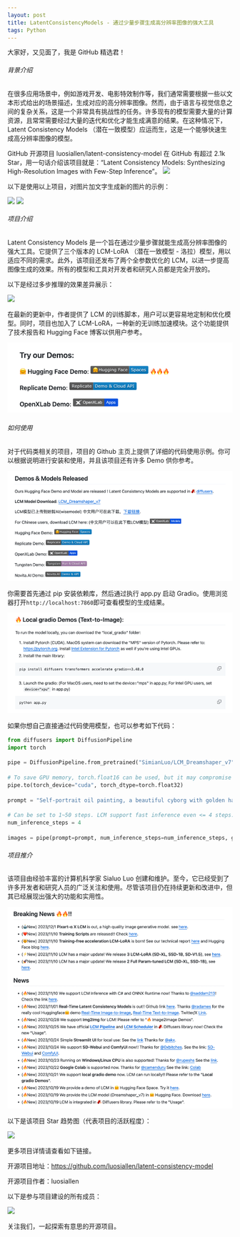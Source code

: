 ```yaml
---
layout: post
title: LatentConsistencyModels - 通过少量步骤生成高分辨率图像的强大工具
tags: Python
---
```


大家好，又见面了，我是 GitHub 精选君！

###### 背景介绍

在很多应用场景中，例如游戏开发、电影特效制作等，我们通常需要根据一些以文本形式给出的场景描述，生成对应的高分辨率图像。然而，由于语言与视觉信息之间的复杂关系，这是一个非常具有挑战性的任务。许多现有的模型需要大量的计算资源，且常常需要经过大量的迭代和优化才能生成满意的结果。在这种情况下，Latent Consistency Models （潜在一致模型）应运而生，这是一个能够快速生成高分辨率图像的模型。

GitHub 开源项目 luosiallen/latent-consistency-model 在 GitHub 有超过 2.1k Star，用一句话介绍该项目就是：“Latent Consistency Models: Synthesizing High-Resolution Images with Few-Step Inference”。
![](https://raw.githubusercontent.com/luosiallen/latent-consistency-model/master/./lcm_logo.png)

以下是使用以上项目，对图片加文字生成新的图片的示例：

![](https://raw.githubusercontent.com/luosiallen/latent-consistency-model/master//img2img_demo/taylor.png)
![](https://raw.githubusercontent.com/luosiallen/latent-consistency-model/master//img2img_demo/elon.png)

###### 项目介绍

Latent Consistency Models 是一个旨在通过少量步骤就能生成高分辨率图像的强大工具。它提供了三个版本的 LCM-LoRA （潜在一致模型 - 洛拉）模型，用以适应不同的需求。此外，该项目还发布了两个全参数优化的 LCM，以进一步提高图像生成的效果。所有的模型和工具对开发者和研究人员都是完全开放的。

以下是经过多步推理的效果差异展示：

![](https://raw.githubusercontent.com/luosiallen/latent-consistency-model/master/teaser.png)

在最新的更新中，作者提供了 LCM 的训练脚本，用户可以更容易地定制和优化模型。同时，项目也加入了 LCM-LoRA，一种新的无训练加速模块。这个功能提供了技术报告和 Hugging Face 博客以供用户参考。

![](https://raw.githubusercontent.com/ZhuPeng/pic/master/images/compress_image-20231217224300925.png)

###### 如何使用

对于代码类相关的项目，项目的 Github 主页上提供了详细的代码使用示例。你可以根据说明进行安装和使用，并且该项目还有许多 Demo 供你参考。

![](https://raw.githubusercontent.com/ZhuPeng/pic/master/images/compress_image-20231217224441965.png)

你需要首先通过 pip 安装依赖库，然后通过执行 app.py 启动 Gradio。使用浏览器打开`http://localhost:7860`即可查看模型的生成结果。

![](https://raw.githubusercontent.com/ZhuPeng/pic/master/images/compress_image-20231217224356682.png)

如果你想自己直接通过代码使用模型，也可以参考如下代码：

```python
from diffusers import DiffusionPipeline
import torch

pipe = DiffusionPipeline.from_pretrained("SimianLuo/LCM_Dreamshaper_v7")

# To save GPU memory, torch.float16 can be used, but it may compromise image quality.
pipe.to(torch_device="cuda", torch_dtype=torch.float32)

prompt = "Self-portrait oil painting, a beautiful cyborg with golden hair, 8k"

# Can be set to 1~50 steps. LCM support fast inference even <= 4 steps. Recommend: 1~8 steps.
num_inference_steps = 4 

images = pipe(prompt=prompt, num_inference_steps=num_inference_steps, guidance_scale=8.0, lcm_origin_steps=50, output_type="pil").images
```

###### 项目推介

该项目由经验丰富的计算机科学家 Sialuo Luo 创建和维护。至今，它已经受到了许多开发者和研究人员的广泛关注和使用。尽管该项目仍在持续更新和改进中，但其已经展现出强大的功能和实用性。

![](https://raw.githubusercontent.com/ZhuPeng/pic/master/images/compress_image-20231217224729440.png)


以下是该项目 Star 趋势图（代表项目的活跃程度）：

![](https://api.star-history.com/svg?repos=luosiallen/latent-consistency-model&type=Timeline)

更多项目详情请查看如下链接。

开源项目地址：https://github.com/luosiallen/latent-consistency-model 

开源项目作者：luosiallen

以下是参与项目建设的所有成员：

![](https://contrib.rocks/image?repo=luosiallen/latent-consistency-model)

关注我们，一起探索有意思的开源项目。

